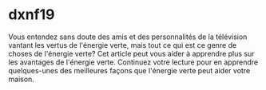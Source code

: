 # dxnf19
Vous entendez sans doute des amis et des personnalités de la télévision vantant les vertus de l'énergie verte, mais tout ce qui est ce genre de choses de l'énergie verte? Cet article peut vous aider à apprendre plus sur les avantages de l'énergie verte. Continuez votre lecture pour en apprendre quelques-unes des meilleures façons que l'énergie verte peut aider votre maison.
